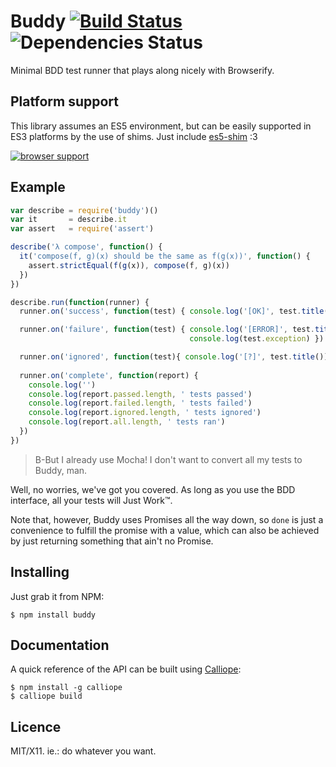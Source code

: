 # Buddy [![Build Status](https://travis-ci.org/killdream/buddy.png)](https://travis-ci.org/killdream/buddy)  ![Dependencies Status](https://david-dm.org/killdream/buddy.png)

Minimal BDD test runner that plays along nicely with Browserify.


## Platform support

This library assumes an ES5 environment, but can be easily supported in ES3
platforms by the use of shims. Just include [es5-shim][] :3

[![browser support](http://ci.testling.com/killdream/buddy.png)](http://ci.testling.com/killdream/buddy)


## Example

```js
var describe = require('buddy')()
var it       = describe.it
var assert   = require('assert')

describe('λ compose', function() {
  it('compose(f, g)(x) should be the same as f(g(x))', function() {
    assert.strictEqual(f(g(x)), compose(f, g)(x))
  })
})

describe.run(function(runner) {
  runner.on('success', function(test) { console.log('[OK]', test.title()) })

  runner.on('failure', function(test) { console.log('[ERROR]', test.title())
                                        console.log(test.exception) })

  runner.on('ignored', function(test){ console.log('[?]', test.title()) })
  
  runner.on('complete', function(report) {
    console.log('')
    console.log(report.passed.length, ' tests passed')
    console.log(report.failed.length, ' tests failed')
    console.log(report.ignored.length, ' tests ignored')
    console.log(report.all.length, ' tests ran')
  })
})
```

> B-But I already use Mocha! I don't want to convert all my tests to Buddy, man.

Well, no worries, we've got you covered. As long as you use the BDD interface,
all your tests will Just Work™.

Note that, however, Buddy uses Promises all the way down, so `done` is just a
convenience to fulfill the promise with a value, which can also be achieved by
just returning something that ain't no Promise.


## Installing

Just grab it from NPM:

    $ npm install buddy


## Documentation

A quick reference of the API can be built using [Calliope][]:

    $ npm install -g calliope
    $ calliope build


## Licence

MIT/X11. ie.: do whatever you want.

[Calliope]: https://github.com/killdream/calliope
[es5-shim]: https://github.com/kriskowal/es5-shim
